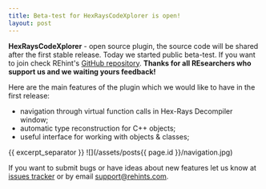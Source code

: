 ```yaml
---
title: Beta-test for HexRaysCodeXplorer is open!
layout: post
---
```


**HexRaysCodeXplorer** - open source plugin, the source code will be shared after the first stable release. Today we started public beta-test. If you want to join check REhint's [GitHub repository](http://rehints.github.io/HexRaysCodeXplorer/). **Thanks for all REsearchers who support us and we waiting yours feedback!**

Here are the main features of the plugin which we would like to have in the first release:
* navigation through virtual function calls in Hex-Rays Decompiler window; 
* automatic type reconstruction for C++ objects;
* useful interface for working with objects & classes;  

{{ excerpt_separator }}
![](/assets/posts{{ page.id }}/navigation.jpg)

If you want to submit bugs or have ideas about new features let us know at [issues tracker](https://github.com/REhints/HexRaysCodeXplorer/issues) or by email <support@rehints.com>.